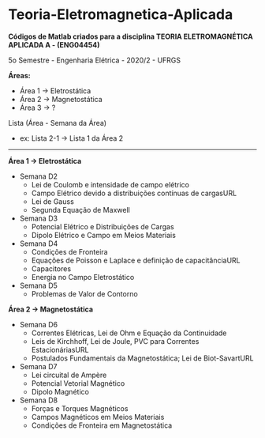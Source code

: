 # Teoria-Eletromagnetica-Aplicada
**Códigos de Matlab criados para a disciplina TEORIA ELETROMAGNÉTICA APLICADA A - (ENG04454)**

5o Semestre - Engenharia Elétrica - 2020/2 - UFRGS 

**Áreas:**
* Área 1 -> Eletrostática
* Área 2 -> Magnetostática
* Área 3 -> ?

Lista (Área - Semana da Área)
* ex: Lista 2-1 -> Lista 1 da Área 2

_____________________________________________________________________________________________

**Área 1 -> Eletrostática**
* Semana D2
  * Lei de Coulomb e intensidade de campo elétrico
  * Campo Elétrico devido a distribuições contínuas de cargasURL
  * Lei de Gauss
  * Segunda Equação de Maxwell
* Semana D3
  * Potencial Elétrico e Distribuições de Cargas
  * Dipolo Elétrico e Campo em Meios Materiais
* Semana D4
  * Condições de Fronteira
  * Equações de Poisson e Laplace e definição de capacitânciaURL
  * Capacitores
  * Energia no Campo Eletrostático
* Semana D5
  * Problemas de Valor de Contorno

**Área 2 -> Magnetostática**
* Semana D6
  * Correntes Elétricas, Lei de Ohm e Equação da Continuidade
  * Leis de Kirchhoff, Lei de Joule, PVC para Correntes EstacionáriasURL
  * Postulados Fundamentais da Magnetostática; Lei de Biot-SavartURL
* Semana D7
  * Lei circuital de Ampère
  * Potencial Vetorial Magnético
  * Dipolo Magnético
* Semana D8
  * Forças e Torques Magnéticos
  * Campos Magnéticos em Meios Materiais
  * Condições de Fronteira em Magnetostática
